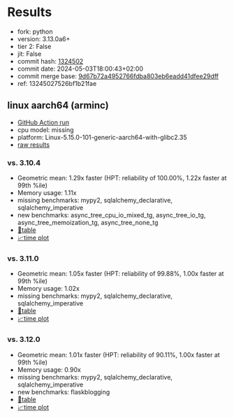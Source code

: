 # Results

- fork: python
- version: 3.13.0a6+
- tier 2: False
- jit: False
- commit hash: [1324502](https://github.com/python/cpython/commit/1324502)
- commit date: 2024-05-03T18:00:43+02:00
- commit merge base: [9d67b72a4952766fdba803eb6eadd41dfee29dff](https://github.com/python/cpython/commit/9d67b72a4952766fdba803eb6eadd41dfee29dff)
- ref: 13245027526bf1b21fae

## linux aarch64 (arminc)

- [GitHub Action run](https://github.com/faster-cpython/benchmarking/actions/runs/8942180003)
- cpu model: missing
- platform: Linux-5.15.0-101-generic-aarch64-with-glibc2.35
- [raw results](bm-20240503-arminc-aarch64-python-13245027526bf1b21fae-3.13.0a6%2B-1324502.json)

### vs. 3.10.4

- Geometric mean: 1.29x faster (HPT: reliability of 100.00%, 1.22x faster at 99th %ile)
- Memory usage: 1.11x
- missing benchmarks: mypy2, sqlalchemy_declarative, sqlalchemy_imperative
- new benchmarks: async_tree_cpu_io_mixed_tg, async_tree_io_tg, async_tree_memoization_tg, async_tree_none_tg
- [📄table](bm-20240503-arminc-aarch64-python-13245027526bf1b21fae-3.13.0a6%2B-1324502-vs-3.10.4.md)
- [📈time plot](bm-20240503-arminc-aarch64-python-13245027526bf1b21fae-3.13.0a6%2B-1324502-vs-3.10.4.png)

### vs. 3.11.0

- Geometric mean: 1.05x faster (HPT: reliability of 99.88%, 1.00x faster at 99th %ile)
- Memory usage: 1.02x
- missing benchmarks: mypy2, sqlalchemy_declarative, sqlalchemy_imperative
- [📄table](bm-20240503-arminc-aarch64-python-13245027526bf1b21fae-3.13.0a6%2B-1324502-vs-3.11.0.md)
- [📈time plot](bm-20240503-arminc-aarch64-python-13245027526bf1b21fae-3.13.0a6%2B-1324502-vs-3.11.0.png)

### vs. 3.12.0

- Geometric mean: 1.01x faster (HPT: reliability of 90.11%, 1.00x faster at 99th %ile)
- Memory usage: 0.90x
- missing benchmarks: mypy2, sqlalchemy_declarative, sqlalchemy_imperative
- new benchmarks: flaskblogging
- [📄table](bm-20240503-arminc-aarch64-python-13245027526bf1b21fae-3.13.0a6%2B-1324502-vs-3.12.0.md)
- [📈time plot](bm-20240503-arminc-aarch64-python-13245027526bf1b21fae-3.13.0a6%2B-1324502-vs-3.12.0.png)

